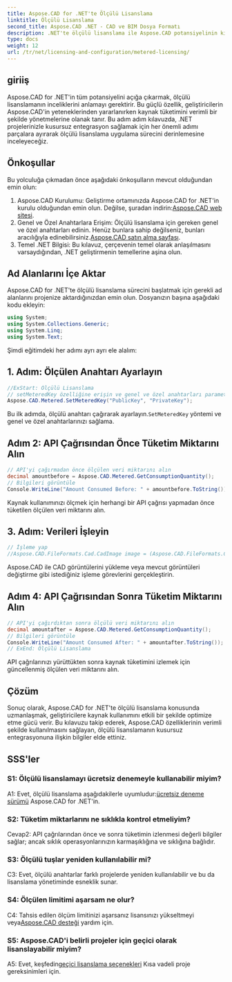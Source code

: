 ```yaml
---
title: Aspose.CAD for .NET'te Ölçülü Lisanslama
linktitle: Ölçülü Lisanslama
second_title: Aspose.CAD .NET - CAD ve BIM Dosya Formatı
description: .NET'te ölçülü lisanslama ile Aspose.CAD potansiyelinin kilidini açın. Kaynak kullanımını sorunsuz bir şekilde optimize edin. Adım adım kılavuzumuzu keşfedin.
type: docs
weight: 12
url: /tr/net/licensing-and-configuration/metered-licensing/
---
```

## giriiş

Aspose.CAD for .NET'in tüm potansiyelini açığa çıkarmak, ölçülü lisanslamanın inceliklerini anlamayı gerektirir. Bu güçlü özellik, geliştiricilerin Aspose.CAD'in yeteneklerinden yararlanırken kaynak tüketimini verimli bir şekilde yönetmelerine olanak tanır. Bu adım adım kılavuzda, .NET projelerinizle kusursuz entegrasyon sağlamak için her önemli adımı parçalara ayırarak ölçülü lisanslama uygulama sürecini derinlemesine inceleyeceğiz.

## Önkoşullar

Bu yolculuğa çıkmadan önce aşağıdaki önkoşulların mevcut olduğundan emin olun:
1.  Aspose.CAD Kurulumu: Geliştirme ortamınızda Aspose.CAD for .NET'in kurulu olduğundan emin olun. Değilse, şuradan indirin:[Aspose.CAD web sitesi](https://releases.aspose.com/cad/net/).
2.  Genel ve Özel Anahtarlara Erişim: Ölçülü lisanslama için gereken genel ve özel anahtarları edinin. Henüz bunlara sahip değilseniz, bunları aracılığıyla edinebilirsiniz.[Aspose.CAD satın alma sayfası](https://purchase.aspose.com/buy).
3. Temel .NET Bilgisi: Bu kılavuz, çerçevenin temel olarak anlaşılmasını varsaydığından, .NET geliştirmenin temellerine aşina olun.

## Ad Alanlarını İçe Aktar

Aspose.CAD for .NET'te ölçülü lisanslama sürecini başlatmak için gerekli ad alanlarını projenize aktardığınızdan emin olun. Dosyanızın başına aşağıdaki kodu ekleyin:
```csharp
using System;
using System.Collections.Generic;
using System.Linq;
using System.Text;
```

Şimdi eğitimdeki her adımı ayrı ayrı ele alalım:

## 1. Adım: Ölçülen Anahtarı Ayarlayın

```csharp
//ExStart: Ölçülü Lisanslama
// setMeteredKey özelliğine erişin ve genel ve özel anahtarları parametre olarak iletin
Aspose.CAD.Metered.SetMeteredKey("PublicKey", "PrivateKey");
```

 Bu ilk adımda, ölçülü anahtarı çağırarak ayarlayın.`SetMeteredKey` yöntemi ve genel ve özel anahtarlarınızı sağlama.

## Adım 2: API Çağrısından Önce Tüketim Miktarını Alın

```csharp
// API'yi çağırmadan önce ölçülen veri miktarını alın
decimal amountbefore = Aspose.CAD.Metered.GetConsumptionQuantity();
// Bilgileri görüntüle
Console.WriteLine("Amount Consumed Before: " + amountbefore.ToString());
```

Kaynak kullanımınızı ölçmek için herhangi bir API çağrısı yapmadan önce tüketilen ölçülen veri miktarını alın.

## 3. Adım: Verileri İşleyin

```csharp
// İşleme yap
//Aspose.CAD.FileFormats.Cad.CadImage image = (Aspose.CAD.FileFormats.Cad.CadImage)Aspose.CAD.Image.load("BlockRefDgn.dwg");
```

Aspose.CAD ile CAD görüntülerini yükleme veya mevcut görüntüleri değiştirme gibi istediğiniz işleme görevlerini gerçekleştirin.

## Adım 4: API Çağrısından Sonra Tüketim Miktarını Alın

```csharp
// API'yi çağırdıktan sonra ölçülü veri miktarını alın
decimal amountafter = Aspose.CAD.Metered.GetConsumptionQuantity();
// Bilgileri görüntüle
Console.WriteLine("Amount Consumed After: " + amountafter.ToString());
// ExEnd: Ölçülü Lisanslama
```

API çağrılarınızı yürüttükten sonra kaynak tüketimini izlemek için güncellenmiş ölçülen veri miktarını alın.

## Çözüm

Sonuç olarak, Aspose.CAD for .NET'te ölçülü lisanslama konusunda uzmanlaşmak, geliştiricilere kaynak kullanımını etkili bir şekilde optimize etme gücü verir. Bu kılavuzu takip ederek, Aspose.CAD özelliklerinin verimli şekilde kullanılmasını sağlayan, ölçülü lisanslamanın kusursuz entegrasyonuna ilişkin bilgiler elde ettiniz.

## SSS'ler

### S1: Ölçülü lisanslamayı ücretsiz denemeyle kullanabilir miyim?

 A1: Evet, ölçülü lisanslama aşağıdakilerle uyumludur:[ücretsiz deneme sürümü](https://releases.aspose.com/) Aspose.CAD for .NET'in.

### S2: Tüketim miktarlarını ne sıklıkla kontrol etmeliyim?

Cevap2: API çağrılarından önce ve sonra tüketimin izlenmesi değerli bilgiler sağlar; ancak sıklık operasyonlarınızın karmaşıklığına ve sıklığına bağlıdır.

### S3: Ölçülü tuşlar yeniden kullanılabilir mi?

C3: Evet, ölçülü anahtarlar farklı projelerde yeniden kullanılabilir ve bu da lisanslama yönetiminde esneklik sunar.

### S4: Ölçülen limitimi aşarsam ne olur?

 C4: Tahsis edilen ölçüm limitinizi aşarsanız lisansınızı yükseltmeyi veya[Aspose.CAD desteği](https://forum.aspose.com/c/cad/19) yardım için.

### S5: Aspose.CAD'i belirli projeler için geçici olarak lisanslayabilir miyim?

 A5: Evet, keşfedin[geçici lisanslama seçenekleri](https://purchase.aspose.com/temporary-license/) Kısa vadeli proje gereksinimleri için.